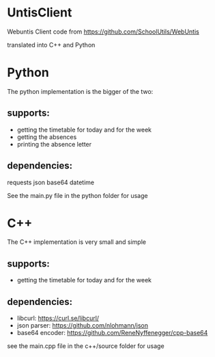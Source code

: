 # UntisClient

Webuntis Client code from https://github.com/SchoolUtils/WebUntis

translated into C++ and Python

# Python

The python implementation is the bigger of the two:

## supports:

* getting the timetable for today and for the week
* getting the absences
* printing the absence letter

## dependencies:

requests
json
base64
datetime

See the main.py file in the python folder for usage

# C++

The C++ implementation is very small and simple

## supports:

* getting the timetable for today and for the week

## dependencies:

* libcurl: https://curl.se/libcurl/
* json parser: https://github.com/nlohmann/json
* base64 encoder: https://github.com/ReneNyffenegger/cpp-base64

see the main.cpp file in the c++/source folder for usage
